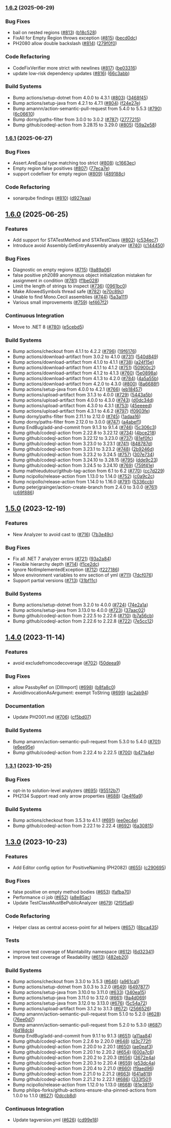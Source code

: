 ### [1.6.2](https://github.com/philips-software/roslyn-analyzers/compare/v1.6.1...v1.6.2) (2025-06-29)


### Bug Fixes

* bail on nested regions ([#813](https://github.com/philips-software/roslyn-analyzers/issues/813)) ([b18c528](https://github.com/philips-software/roslyn-analyzers/commit/b18c52830d21422c5b4485054e9007f9bdfc60fe))
* FixAll for Empty Region throws exception ([#815](https://github.com/philips-software/roslyn-analyzers/issues/815)) ([becd0dc](https://github.com/philips-software/roslyn-analyzers/commit/becd0dcd120eacbf328be44d9dc842a2ea9eb560))
* PH2080 allow double backslash ([#814](https://github.com/philips-software/roslyn-analyzers/issues/814)) ([279f0f0](https://github.com/philips-software/roslyn-analyzers/commit/279f0f01c3c895b1e8dbb623b018cad1feb046c0))


### Code Refactoring

* CodeFixVerifier more strict with newlines ([#817](https://github.com/philips-software/roslyn-analyzers/issues/817)) ([be03316](https://github.com/philips-software/roslyn-analyzers/commit/be033168f62b6658f02c06b3b867b1c276b2531a))
* update low-risk dependency updates ([#816](https://github.com/philips-software/roslyn-analyzers/issues/816)) ([66c3abb](https://github.com/philips-software/roslyn-analyzers/commit/66c3abb96c0ac31aacd890ad00000c77f65442dc))


### Build Systems

* Bump actions/setup-dotnet from 4.0.0 to 4.3.1 ([#803](https://github.com/philips-software/roslyn-analyzers/issues/803)) ([3468f45](https://github.com/philips-software/roslyn-analyzers/commit/3468f45bf34d6a1475d5e797056570dc83f6fa78))
* Bump actions/setup-java from 4.2.1 to 4.7.1 ([#804](https://github.com/philips-software/roslyn-analyzers/issues/804)) ([f24e27e](https://github.com/philips-software/roslyn-analyzers/commit/f24e27e04a348875d32d324d448da5d52b313fd8))
* Bump amannn/action-semantic-pull-request from 5.4.0 to 5.5.3 ([#790](https://github.com/philips-software/roslyn-analyzers/issues/790)) ([6c06610](https://github.com/philips-software/roslyn-analyzers/commit/6c0661061722557f64cc9b10bbf35a9b78fa619f))
* Bump dorny/paths-filter from 3.0.0 to 3.0.2 ([#787](https://github.com/philips-software/roslyn-analyzers/issues/787)) ([2777215](https://github.com/philips-software/roslyn-analyzers/commit/27772153111a18777b2c2a7e8392cc250b317efe))
* Bump github/codeql-action from 3.28.15 to 3.29.0 ([#805](https://github.com/philips-software/roslyn-analyzers/issues/805)) ([59a2e58](https://github.com/philips-software/roslyn-analyzers/commit/59a2e582f36eebc8f2c82490848ca4f242e29816))



### [1.6.1](https://github.com/philips-software/roslyn-analyzers/compare/v1.6.0...v1.6.1) (2025-06-27)


### Bug Fixes

* Assert.AreEqual type matching too strict ([#808](https://github.com/philips-software/roslyn-analyzers/issues/808)) ([c1663ec](https://github.com/philips-software/roslyn-analyzers/commit/c1663ece2fa5d77bd3b77d732e91954d87b39096))
* Empty region false positives ([#807](https://github.com/philips-software/roslyn-analyzers/issues/807)) ([77eca7e](https://github.com/philips-software/roslyn-analyzers/commit/77eca7e14d924624f266d728a53f5dabab3c00c1))
* support codefixer for empty region ([#809](https://github.com/philips-software/roslyn-analyzers/issues/809)) ([489188c](https://github.com/philips-software/roslyn-analyzers/commit/489188c402c93686856e3347caa942db8511e16c))


### Code Refactoring

* sonarqube findings ([#810](https://github.com/philips-software/roslyn-analyzers/issues/810)) ([d927eaa](https://github.com/philips-software/roslyn-analyzers/commit/d927eaa3fbf132bcb77362b77b3871dc7896436c))



## [1.6.0](https://github.com/philips-software/roslyn-analyzers/compare/v1.5.0...v1.6.0) (2025-06-25)


### Features

* Add support for STATestMethod and STATestClass ([#802](https://github.com/philips-software/roslyn-analyzers/issues/802)) ([c534ec7](https://github.com/philips-software/roslyn-analyzers/commit/c534ec7be3f145871586e688efca4d61ee632470))
* Introduce avoid Assembly.GetEntryAssembly analyzer ([#740](https://github.com/philips-software/roslyn-analyzers/issues/740)) ([c144450](https://github.com/philips-software/roslyn-analyzers/commit/c144450f2af4981f784a0a32d49c4e82ffd1e852))


### Bug Fixes

* Diagnostic on empty regions ([#715](https://github.com/philips-software/roslyn-analyzers/issues/715)) ([9a89a06](https://github.com/philips-software/roslyn-analyzers/commit/9a89a063c77d2605ec44d9b7a07095e3b712a78a))
* false positive ph2089 anonymous object initialization mistaken for assignment in condition ([#781](https://github.com/philips-software/roslyn-analyzers/issues/781)) ([f1be028](https://github.com/philips-software/roslyn-analyzers/commit/f1be028122728b982dadff0c44aba2a614741d65))
* Limit the length of strings to inspect  ([#736](https://github.com/philips-software/roslyn-analyzers/issues/736)) ([0961bc0](https://github.com/philips-software/roslyn-analyzers/commit/0961bc0fd74a4aa55584ab9f387141f2f4b2764a))
* Make AllowedSymbols thread safe ([#782](https://github.com/philips-software/roslyn-analyzers/issues/782)) ([e70c89c](https://github.com/philips-software/roslyn-analyzers/commit/e70c89c7477888b1dcefcbb883cd4191dadddc4b))
* Unable to find Mono.Cecil assemblies ([#744](https://github.com/philips-software/roslyn-analyzers/issues/744)) ([5a3a111](https://github.com/philips-software/roslyn-analyzers/commit/5a3a1113bebf1d06d72caafd2beda69a50a264ab))
* Various small improvements ([#759](https://github.com/philips-software/roslyn-analyzers/issues/759)) ([ef467f2](https://github.com/philips-software/roslyn-analyzers/commit/ef467f2b2f8d0617bfb91c7b152b93aa18048526))


### Continuous Integration

* Move to .NET 8 ([#780](https://github.com/philips-software/roslyn-analyzers/issues/780)) ([e5cebd5](https://github.com/philips-software/roslyn-analyzers/commit/e5cebd5a0c1c7ed3d166841a9f4ca2e8ddc959eb))


### Build Systems

* Bump actions/checkout from 4.1.1 to 4.2.2 ([#796](https://github.com/philips-software/roslyn-analyzers/issues/796)) ([19f6176](https://github.com/philips-software/roslyn-analyzers/commit/19f6176666f7fabd3a5d6d96a775b726cf0a2930))
* Bump actions/download-artifact from 3.0.2 to 4.1.0 ([#731](https://github.com/philips-software/roslyn-analyzers/issues/731)) ([540d849](https://github.com/philips-software/roslyn-analyzers/commit/540d849069798e2e92ae549c3971341caebb9d7e))
* Bump actions/download-artifact from 4.1.0 to 4.1.1 ([#738](https://github.com/philips-software/roslyn-analyzers/issues/738)) ([a24f15e](https://github.com/philips-software/roslyn-analyzers/commit/a24f15e533277810342e2c3c034d604118c12eca))
* Bump actions/download-artifact from 4.1.1 to 4.1.2 ([#751](https://github.com/philips-software/roslyn-analyzers/issues/751)) ([50900c2](https://github.com/philips-software/roslyn-analyzers/commit/50900c2a3d39899281a1847ba09b2c8832d17c5c))
* Bump actions/download-artifact from 4.1.2 to 4.1.3 ([#760](https://github.com/philips-software/roslyn-analyzers/issues/760)) ([5e0898a](https://github.com/philips-software/roslyn-analyzers/commit/5e0898a525b31bd13fb1ac6dcd94ce5edf074a98))
* Bump actions/download-artifact from 4.1.3 to 4.2.0 ([#784](https://github.com/philips-software/roslyn-analyzers/issues/784)) ([4a5a55b](https://github.com/philips-software/roslyn-analyzers/commit/4a5a55b95a53d1dc95cdfbede77064f7dfd8df06))
* Bump actions/download-artifact from 4.2.0 to 4.3.0 ([#800](https://github.com/philips-software/roslyn-analyzers/issues/800)) ([8a6688f](https://github.com/philips-software/roslyn-analyzers/commit/8a6688fd3b61481e0cfde0551ad7a9fda8b250eb))
* Bump actions/setup-java from 4.0.0 to 4.2.1 ([#766](https://github.com/philips-software/roslyn-analyzers/issues/766)) ([eb18457](https://github.com/philips-software/roslyn-analyzers/commit/eb18457e7dc197add4bb454d343d2ae574f47fa1))
* Bump actions/upload-artifact from 3.1.3 to 4.0.0 ([#729](https://github.com/philips-software/roslyn-analyzers/issues/729)) ([5443a5b](https://github.com/philips-software/roslyn-analyzers/commit/5443a5b884efc13a7faddc391a63a4913242ca0d))
* Bump actions/upload-artifact from 4.0.0 to 4.3.0 ([#743](https://github.com/philips-software/roslyn-analyzers/issues/743)) ([d0dc34d](https://github.com/philips-software/roslyn-analyzers/commit/d0dc34d900cc6dd62de380ae7d1d05a8205f3941))
* Bump actions/upload-artifact from 4.3.0 to 4.3.1 ([#753](https://github.com/philips-software/roslyn-analyzers/issues/753)) ([45eeeed](https://github.com/philips-software/roslyn-analyzers/commit/45eeeed9c0b8ffbf536a3c228195e20497e37c05))
* Bump actions/upload-artifact from 4.3.1 to 4.6.2 ([#797](https://github.com/philips-software/roslyn-analyzers/issues/797)) ([f0903fe](https://github.com/philips-software/roslyn-analyzers/commit/f0903fe0268b6229d38ea81ed341c19a6b9ee603))
* Bump dorny/paths-filter from 2.11.1 to 2.12.0 ([#745](https://github.com/philips-software/roslyn-analyzers/issues/745)) ([1adaa16](https://github.com/philips-software/roslyn-analyzers/commit/1adaa16ad060fc4b11305b3885fd658d7a1489d6))
* Bump dorny/paths-filter from 2.12.0 to 3.0.0 ([#747](https://github.com/philips-software/roslyn-analyzers/issues/747)) ([a4abef1](https://github.com/philips-software/roslyn-analyzers/commit/a4abef1649b50e147f770f859282a4e2af3c352a))
* Bump EndBug/add-and-commit from 9.1.3 to 9.1.4 ([#746](https://github.com/philips-software/roslyn-analyzers/issues/746)) ([5c306c3](https://github.com/philips-software/roslyn-analyzers/commit/5c306c32ed788b7764f84d93dd76249771e0cd60))
* Bump github/codeql-action from 2.22.8 to 3.22.12 ([#734](https://github.com/philips-software/roslyn-analyzers/issues/734)) ([4bce218](https://github.com/philips-software/roslyn-analyzers/commit/4bce2182df8812eefe8a2fa3b8a0b78242bf37a3))
* Bump github/codeql-action from 3.22.12 to 3.23.0 ([#737](https://github.com/philips-software/roslyn-analyzers/issues/737)) ([81ef0fc](https://github.com/philips-software/roslyn-analyzers/commit/81ef0fcef05b543234c98a15dad542d55c37e218))
* Bump github/codeql-action from 3.23.0 to 3.23.1 ([#741](https://github.com/philips-software/roslyn-analyzers/issues/741)) ([848787d](https://github.com/philips-software/roslyn-analyzers/commit/848787dfedf495b7e1dfa21bc17bb19b9f435f29))
* Bump github/codeql-action from 3.23.1 to 3.23.2 ([#748](https://github.com/philips-software/roslyn-analyzers/issues/748)) ([2b9246d](https://github.com/philips-software/roslyn-analyzers/commit/2b9246da3dc3030a2b31bba56e63300b99902ba7))
* Bump github/codeql-action from 3.23.2 to 3.24.5 ([#757](https://github.com/philips-software/roslyn-analyzers/issues/757)) ([307e734](https://github.com/philips-software/roslyn-analyzers/commit/307e7345dfc0a6c69d9d5614d6f8ed4593ceaae6))
* Bump github/codeql-action from 3.24.10 to 3.28.15 ([#795](https://github.com/philips-software/roslyn-analyzers/issues/795)) ([dde9c23](https://github.com/philips-software/roslyn-analyzers/commit/dde9c23b8eac723aad6a9cb1a9e546b34c2033f5))
* Bump github/codeql-action from 3.24.5 to 3.24.10 ([#769](https://github.com/philips-software/roslyn-analyzers/issues/769)) ([759f41e](https://github.com/philips-software/roslyn-analyzers/commit/759f41ec9d82b7c95ac24fad13daae2d375a5010))
* Bump mathieudutour/github-tag-action from 6.1 to 6.2 ([#770](https://github.com/philips-software/roslyn-analyzers/issues/770)) ([cc7d229](https://github.com/philips-software/roslyn-analyzers/commit/cc7d22924f464af18122b0449f246e1f05122d64))
* Bump ncipollo/release-action from 1.13.0 to 1.14.0 ([#752](https://github.com/philips-software/roslyn-analyzers/issues/752)) ([c0a9c2c](https://github.com/philips-software/roslyn-analyzers/commit/c0a9c2c23ad6d739ef73ac64a88a575e8183107a))
* Bump ncipollo/release-action from 1.14.0 to 1.16.0 ([#791](https://github.com/philips-software/roslyn-analyzers/issues/791)) ([5336ccb](https://github.com/philips-software/roslyn-analyzers/commit/5336ccbd6871ea4620de1051325f28ed05217883))
* Bump peterjgrainger/action-create-branch from 2.4.0 to 3.0.0 ([#761](https://github.com/philips-software/roslyn-analyzers/issues/761)) ([c69f886](https://github.com/philips-software/roslyn-analyzers/commit/c69f886a8e03f0d1b1d06534bd1e30fee736c13d))



## [1.5.0](https://github.com/philips-software/roslyn-analyzers/compare/v1.4.0...v1.5.0) (2023-12-19)


### Features

* New Analyzer to avoid cast to  ([#716](https://github.com/philips-software/roslyn-analyzers/issues/716)) ([7b3e49c](https://github.com/philips-software/roslyn-analyzers/commit/7b3e49c1ad6677ecbc6ca943c9abc0d0b63b67ae))


### Bug Fixes

* Fix all .NET 7 analyzer errors ([#721](https://github.com/philips-software/roslyn-analyzers/issues/721)) ([93a2a84](https://github.com/philips-software/roslyn-analyzers/commit/93a2a846171c4bbe041bbf2b2dc6cc11cb83a216))
* Flexible hierarchy depth ([#714](https://github.com/philips-software/roslyn-analyzers/issues/714)) ([f1ce2dc](https://github.com/philips-software/roslyn-analyzers/commit/f1ce2dc75857b0e76f022d1734dadb1ac1314033))
* Ignore NotImplementedException ([#712](https://github.com/philips-software/roslyn-analyzers/issues/712)) ([f227186](https://github.com/philips-software/roslyn-analyzers/commit/f227186c25d960d610cb8498982fd3d679a63c43))
* Move environment variables to env section of yml ([#711](https://github.com/philips-software/roslyn-analyzers/issues/711)) ([7dcf076](https://github.com/philips-software/roslyn-analyzers/commit/7dcf076227030acb0316d16e090fa950a0316b15))
* Support partial versions ([#713](https://github.com/philips-software/roslyn-analyzers/issues/713)) ([31bf11c](https://github.com/philips-software/roslyn-analyzers/commit/31bf11c12bdb40220264c2c5e66e8473ae2de54e))


### Build Systems

* Bump actions/setup-dotnet from 3.2.0 to 4.0.0 ([#724](https://github.com/philips-software/roslyn-analyzers/issues/724)) ([74e2a1a](https://github.com/philips-software/roslyn-analyzers/commit/74e2a1a826fdc8b14b7b5be375f4562a2bb799a0))
* Bump actions/setup-java from 3.13.0 to 4.0.0 ([#723](https://github.com/philips-software/roslyn-analyzers/issues/723)) ([37aac02](https://github.com/philips-software/roslyn-analyzers/commit/37aac02acf580ce915ec215e04e0360344acc338))
* Bump github/codeql-action from 2.22.5 to 2.22.6 ([#710](https://github.com/philips-software/roslyn-analyzers/issues/710)) ([b7a56cb](https://github.com/philips-software/roslyn-analyzers/commit/b7a56cb73ef4225df2a5586f6c601ee31a54d617))
* Bump github/codeql-action from 2.22.6 to 2.22.8 ([#722](https://github.com/philips-software/roslyn-analyzers/issues/722)) ([7e5cc12](https://github.com/philips-software/roslyn-analyzers/commit/7e5cc12cdaa57cbe0d86142c1cf007db11e4569e))



## [1.4.0](https://github.com/philips-software/roslyn-analyzers/compare/v1.3.1...v1.4.0) (2023-11-14)


### Features

* avoid excludefromcodecoverage ([#702](https://github.com/philips-software/roslyn-analyzers/issues/702)) ([50deea9](https://github.com/philips-software/roslyn-analyzers/commit/50deea9f641f0c02fb07735c51eb0d200efdab15))


### Bug Fixes

* allow PassbyRef on [DllImport] ([#698](https://github.com/philips-software/roslyn-analyzers/issues/698)) ([b8fa8c0](https://github.com/philips-software/roslyn-analyzers/commit/b8fa8c0f4a4f2497af186ec005c07ab1ff6e7b66))
* AvoidInvocationAsArgument: exempt ToString ([#699](https://github.com/philips-software/roslyn-analyzers/issues/699)) ([ac2ab94](https://github.com/philips-software/roslyn-analyzers/commit/ac2ab94df2fd666a316bcc9bb407214f80664615))


### Documentation

* Update PH2001.md ([#706](https://github.com/philips-software/roslyn-analyzers/issues/706)) ([cf5bd07](https://github.com/philips-software/roslyn-analyzers/commit/cf5bd07a5fc79914b60724922399705d7a328d2a))


### Build Systems

* Bump amannn/action-semantic-pull-request from 5.3.0 to 5.4.0 ([#701](https://github.com/philips-software/roslyn-analyzers/issues/701)) ([e6ee95e](https://github.com/philips-software/roslyn-analyzers/commit/e6ee95e11cee9da41544093495f8be9066ca1545))
* Bump github/codeql-action from 2.22.4 to 2.22.5 ([#700](https://github.com/philips-software/roslyn-analyzers/issues/700)) ([b471a4e](https://github.com/philips-software/roslyn-analyzers/commit/b471a4ec904c157d8161410a38b2b3d573d4703d))



### [1.3.1](https://github.com/philips-software/roslyn-analyzers/compare/v1.3.0...v1.3.1) (2023-10-25)


### Bug Fixes

* opt-in to solution-level analyzers ([#695](https://github.com/philips-software/roslyn-analyzers/issues/695)) ([95512b7](https://github.com/philips-software/roslyn-analyzers/commit/95512b70a29c16e0935b3724692afc0b9ba99e67))
* PH2134 Support read only arrow properties ([#688](https://github.com/philips-software/roslyn-analyzers/issues/688)) ([3e4f6a9](https://github.com/philips-software/roslyn-analyzers/commit/3e4f6a9f56d3f1be63a92b08f4efffca766c8d22))


### Build Systems

* Bump actions/checkout from 3.5.3 to 4.1.1 ([#691](https://github.com/philips-software/roslyn-analyzers/issues/691)) ([ee0ec4e](https://github.com/philips-software/roslyn-analyzers/commit/ee0ec4ed7996a69173884916e7af46833a9624a8))
* Bump github/codeql-action from 2.22.1 to 2.22.4 ([#692](https://github.com/philips-software/roslyn-analyzers/issues/692)) ([6a30815](https://github.com/philips-software/roslyn-analyzers/commit/6a30815cd6334cd37b9c96d8fede87d4d3ed5c24))



## [1.3.0](https://github.com/philips-software/roslyn-analyzers/compare/v1.2.33...v1.3.0) (2023-10-23)


### Features

* Add Editor config option for PositiveNaming (PH2082) ([#655](https://github.com/philips-software/roslyn-analyzers/issues/655)) ([c290695](https://github.com/philips-software/roslyn-analyzers/commit/c2906951907557a9158a7a8b7b8be0c195efd332))


### Bug Fixes

* false positive on empty method bodies ([#653](https://github.com/philips-software/roslyn-analyzers/issues/653)) ([fafba70](https://github.com/philips-software/roslyn-analyzers/commit/fafba70f85cc79dfb61353c9817d137fa213c20c))
* Performance ci job ([#652](https://github.com/philips-software/roslyn-analyzers/issues/652)) ([a8e85ac](https://github.com/philips-software/roslyn-analyzers/commit/a8e85ac6ca56a28ea745d267fe9fb3cae016ab92))
* Update TestClassMustBePublicAnalyzer ([#679](https://github.com/philips-software/roslyn-analyzers/issues/679)) ([2f5f5a6](https://github.com/philips-software/roslyn-analyzers/commit/2f5f5a6f227475c2670351f1e8326b658a0ec6e3))


### Code Refactoring

* Helper class as central access-point for all helpers ([#657](https://github.com/philips-software/roslyn-analyzers/issues/657)) ([8bca435](https://github.com/philips-software/roslyn-analyzers/commit/8bca4355149911e3961023c68cd617938bff25b9))


### Tests

* improve test coverage of Maintability namespace ([#612](https://github.com/philips-software/roslyn-analyzers/issues/612)) ([6d32341](https://github.com/philips-software/roslyn-analyzers/commit/6d323418f4cf96d293d717b5e1ae70252aa650c0))
* Improve test coverage of Readability ([#613](https://github.com/philips-software/roslyn-analyzers/issues/613)) ([482eb20](https://github.com/philips-software/roslyn-analyzers/commit/482eb20f2c55aab0646f2cd7c0fce714bb668400))


### Build Systems

* Bump actions/checkout from 3.3.0 to 3.5.3 ([#646](https://github.com/philips-software/roslyn-analyzers/issues/646)) ([a961ca1](https://github.com/philips-software/roslyn-analyzers/commit/a961ca17ac619823e6ec811ecb6a738cf4c94c35))
* Bump actions/setup-dotnet from 3.0.3 to 3.2.0 ([#649](https://github.com/philips-software/roslyn-analyzers/issues/649)) ([6497877](https://github.com/philips-software/roslyn-analyzers/commit/6497877f4b2420f65af69937fd6ae9f39d23df36))
* Bump actions/setup-java from 3.10.0 to 3.11.0 ([#633](https://github.com/philips-software/roslyn-analyzers/issues/633)) ([340ea15](https://github.com/philips-software/roslyn-analyzers/commit/340ea15490b41c670707d19552fea2a55f7fd8aa))
* Bump actions/setup-java from 3.11.0 to 3.12.0 ([#661](https://github.com/philips-software/roslyn-analyzers/issues/661)) ([9a4d069](https://github.com/philips-software/roslyn-analyzers/commit/9a4d069c7a78fe476b02fe8fd031c002c9fd6a90))
* Bump actions/setup-java from 3.12.0 to 3.13.0 ([#676](https://github.com/philips-software/roslyn-analyzers/issues/676)) ([5c54a72](https://github.com/philips-software/roslyn-analyzers/commit/5c54a72966f7fc0233b8035344e9946f6a3a8d23))
* Bump actions/upload-artifact from 3.1.2 to 3.1.3 ([#672](https://github.com/philips-software/roslyn-analyzers/issues/672)) ([2566526](https://github.com/philips-software/roslyn-analyzers/commit/25665266a865e7db94f5e04f986c25b6a225bbb9))
* Bump amannn/action-semantic-pull-request from 5.1.0 to 5.2.0 ([#628](https://github.com/philips-software/roslyn-analyzers/issues/628)) ([76ee0d7](https://github.com/philips-software/roslyn-analyzers/commit/76ee0d77c6ba03935341a309d4081e2fa259f717))
* Bump amannn/action-semantic-pull-request from 5.2.0 to 5.3.0 ([#687](https://github.com/philips-software/roslyn-analyzers/issues/687)) ([6d18dcb](https://github.com/philips-software/roslyn-analyzers/commit/6d18dcb6f62e3391a30989dfadb2d0ee3ac1c386))
* Bump EndBug/add-and-commit from 9.1.1 to 9.1.3 ([#651](https://github.com/philips-software/roslyn-analyzers/issues/651)) ([a11aa84](https://github.com/philips-software/roslyn-analyzers/commit/a11aa840ba826347395eaeac13d7b28c961cc08d))
* Bump github/codeql-action from 2.2.6 to 2.20.0 ([#648](https://github.com/philips-software/roslyn-analyzers/issues/648)) ([d3c772f](https://github.com/philips-software/roslyn-analyzers/commit/d3c772f6d550a80ebb254eaae2a547b83737dccf))
* Bump github/codeql-action from 2.20.0 to 2.20.1 ([#650](https://github.com/philips-software/roslyn-analyzers/issues/650)) ([ae0eaf3](https://github.com/philips-software/roslyn-analyzers/commit/ae0eaf3dc50c18a7799ac996b7d8d78df4d7c0f5))
* Bump github/codeql-action from 2.20.1 to 2.20.2 ([#654](https://github.com/philips-software/roslyn-analyzers/issues/654)) ([600a7c6](https://github.com/philips-software/roslyn-analyzers/commit/600a7c6adf88b2a6f42b4b90d3e6e9e575235d51))
* Bump github/codeql-action from 2.20.2 to 2.20.3 ([#656](https://github.com/philips-software/roslyn-analyzers/issues/656)) ([3672e4a](https://github.com/philips-software/roslyn-analyzers/commit/3672e4a8f2e57e6289466e2ba8022485f4f2ab2b))
* Bump github/codeql-action from 2.20.3 to 2.20.4 ([#659](https://github.com/philips-software/roslyn-analyzers/issues/659)) ([e53dc4a](https://github.com/philips-software/roslyn-analyzers/commit/e53dc4ae1ec39118dbd600b5d07eed7a594c8a9d))
* Bump github/codeql-action from 2.20.4 to 2.21.0 ([#660](https://github.com/philips-software/roslyn-analyzers/issues/660)) ([f9aed96](https://github.com/philips-software/roslyn-analyzers/commit/f9aed9696e9fde6f90eb01b7c6f13d6a7f186e8f))
* Bump github/codeql-action from 2.21.0 to 2.21.2 ([#663](https://github.com/philips-software/roslyn-analyzers/issues/663)) ([641a819](https://github.com/philips-software/roslyn-analyzers/commit/641a8195916b58272d3b878ba1401760cf2a2f87))
* Bump github/codeql-action from 2.21.2 to 2.22.1 ([#686](https://github.com/philips-software/roslyn-analyzers/issues/686)) ([333f501](https://github.com/philips-software/roslyn-analyzers/commit/333f501f742414cbff8e934b218a6231518cdacc))
* Bump ncipollo/release-action from 1.12.0 to 1.13.0 ([#668](https://github.com/philips-software/roslyn-analyzers/issues/668)) ([81e3815](https://github.com/philips-software/roslyn-analyzers/commit/81e38156970a5dc37976eefbbe96fe6f46fe168d))
* Bump philips-forks/github-actions-ensure-sha-pinned-actions from 1.0.0 to 1.1.0 ([#627](https://github.com/philips-software/roslyn-analyzers/issues/627)) ([0dccb8d](https://github.com/philips-software/roslyn-analyzers/commit/0dccb8d13ee025356b659f01ecabd5418165342e))


### Continuous Integration

* Update tagversion.yml ([#626](https://github.com/philips-software/roslyn-analyzers/issues/626)) ([cd99e18](https://github.com/philips-software/roslyn-analyzers/commit/cd99e18a3683c4aef427e1296171d50fee34cdac))
